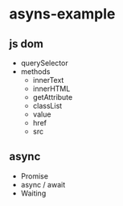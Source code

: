 # asyns-example

## js dom 
- querySelector
- methods 
  - innerText
  - innerHTML
  - getAttribute
  - classList
  - value
  - href
  - src
## async
- Promise
- async / await
- Waiting

